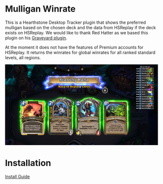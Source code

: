 # Mulligan Winrate

This is a Hearthstone Desktop Tracker plugin that shows the preferred mulligan based on the chosen deck and the data from HSReplay if the deck exists on HSReplay.
We would like to thank Red Hatter as we based this plugin on his [Graveyard plugin](https://github.com/RedHatter/Graveyard).

At the moment it does not have the features of Premium accounts for HSReplay. It returns the winrates for global winrates for all ranked standard levels, all regions.

![MulliganWinrate screenshot](/images/MulliganWinrate.png?raw=true "MulliganWinrate screenshot")

# Installation

[Install Guide](https://github.com/HearthSim/Hearthstone-Deck-Tracker/wiki/Available-Plugins#how-to-install-plugins)